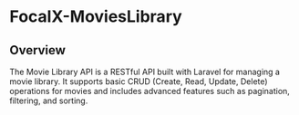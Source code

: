 
# FocalX-MoviesLibrary
## Overview
The Movie Library API is a RESTful API built with Laravel for managing a movie library. It supports basic CRUD (Create, Read, Update, Delete) operations for movies and includes advanced features such as pagination, filtering, and sorting.

